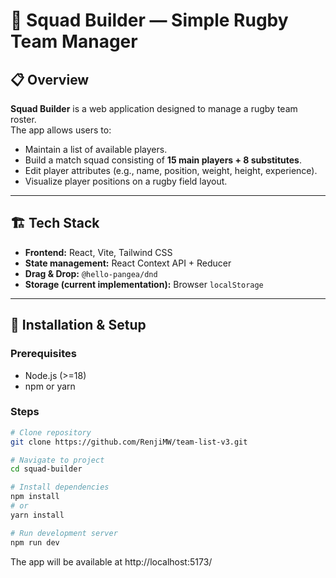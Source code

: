 # 📘 Squad Builder — Simple Rugby Team Manager

## 📋 Overview

**Squad Builder** is a web application designed to manage a rugby team roster.  
The app allows users to:

- Maintain a list of available players.
- Build a match squad consisting of **15 main players + 8 substitutes**.
- Edit player attributes (e.g., name, position, weight, height, experience).
- Visualize player positions on a rugby field layout.

---

## 🏗️ Tech Stack

- **Frontend:** React, Vite, Tailwind CSS
- **State management:** React Context API + Reducer
- **Drag & Drop:** `@hello-pangea/dnd`
- **Storage (current implementation):** Browser `localStorage`

---

## 🔧 Installation & Setup

### Prerequisites

- Node.js (>=18)
- npm or yarn

### Steps

```bash
# Clone repository
git clone https://github.com/RenjiMW/team-list-v3.git

# Navigate to project
cd squad-builder

# Install dependencies
npm install
# or
yarn install

# Run development server
npm run dev
```

The app will be available at http://localhost:5173/
